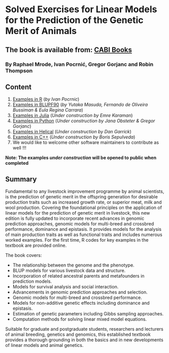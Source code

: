 # Solved Exercises for Linear Models for the Prediction of the Genetic Merit of Animals
## The book is available from: [CABI Books](https://www.cabidigitallibrary.org/doi/book/10.1079/9781800620506.0000)
### By Raphael Mrode, Ivan Pocrnić, Gregor Gorjanc and Robin Thompson 



## Content
1. [Examples in R](https://github.com/MrodesBook/Examples_R) (_by Ivan Pocrnic_)
2. [Examples in BLUPF90](https://github.com/MrodesBook/Examples_BLUPF90) (_by Yutaka Masuda, Fernando de Oliveira Bussiman & Eula Regina Carrara_)
3. [Examples in Julia](https://github.com/MrodesBook/Examples_Julia) (_Under construction by Emre Karaman_)
4. [Examples in Python](https://github.com/MrodesBook/Examples_Python) (_Under construction by Jana Obsteter & Gregor Gorjanc_)
5. [Examples in Helical](https://github.com/MrodesBook/Examples_Helical) (_Under construction by Dan Garrick_)
6. [Examples in C++](https://github.com/MrodesBook/Examples_Cpp) (_Under construction by Boris Sepulveda_)
7. We would like to welcome other software maintainers to contribute as well !!!


**Note: The examples _under construction_ will be opened to public when completed**

## Summary
Fundamental to any livestock improvement programme by animal scientists, is the prediction of genetic merit in the offspring generation for desirable production traits such as increased growth rate, or superior meat, milk and wool production. Covering the foundational principles on the application of linear models for the prediction of genetic merit in livestock, this new edition is fully updated to incorporate recent advances in genomic prediction approaches, genomic models for multi-breed and crossbred performance, dominance and epistasis. It provides models for the analysis of main production traits as well as functional traits and includes numerous worked examples. For the first time, R codes for key examples in the textbook are provided online.

The book covers:

- The relationship between the genome and the phenotype.
- BLUP models for various livestock data and structure.
- Incorporation of related ancestral parents and metafounders in prediction models.
- Models for survival analysis and social interaction.
- Advancements in genomic prediction approaches and selection.
- Genomic models for multi-breed and crossbred performance.
- Models for non-additive genetic effects including dominance and epistasis.
- Estimation of genetic parameters including Gibbs sampling approaches.
- Computation methods for solving linear mixed model equations.

Suitable for graduate and postgraduate students, researchers and lecturers of animal breeding, genetics and genomics, this established textbook provides a thorough grounding in both the basics and in new developments of linear models and animal genetics.



